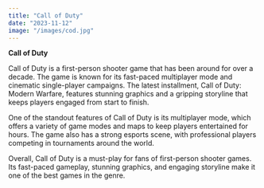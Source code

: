 ```yaml
---
title: "Call of Duty"
date: "2023-11-12"
image: "/images/cod.jpg"
---
```


**Call of Duty**

Call of Duty is a first-person shooter game that has been around for over a decade. The game is known for its fast-paced multiplayer mode and cinematic single-player campaigns. The latest installment, Call of Duty: Modern Warfare, features stunning graphics and a gripping storyline that keeps players engaged from start to finish.

One of the standout features of Call of Duty is its multiplayer mode, which offers a variety of game modes and maps to keep players entertained for hours. The game also has a strong esports scene, with professional players competing in tournaments around the world.

Overall, Call of Duty is a must-play for fans of first-person shooter games. Its fast-paced gameplay, stunning graphics, and engaging storyline make it one of the best games in the genre.
